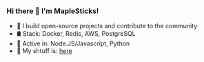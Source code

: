 ### Hi there 👋 I'm MapleSticks!
- 🌟 I build open-source projects and contribute to the community
- 🛢️ Stack: Docker, Redis, AWS, PostgreSQL
- 🧪 Active in: Node.JS/Javascript, Python
- 📝 My shtuff is: [here](https://mxplesticks.github.io/MapleVisuals/)
